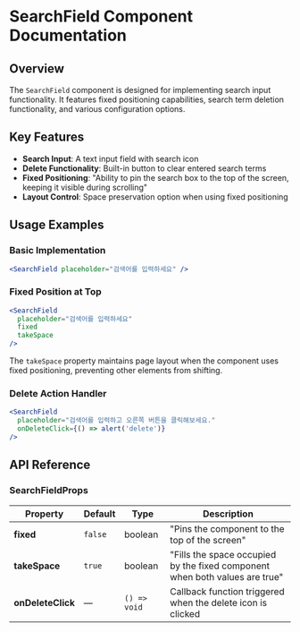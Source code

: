 # SearchField Component Documentation

## Overview

The `SearchField` component is designed for implementing search input functionality. It features fixed positioning capabilities, search term deletion functionality, and various configuration options.

## Key Features

- **Search Input**: A text input field with search icon
- **Delete Functionality**: Built-in button to clear entered search terms
- **Fixed Positioning**: "Ability to pin the search box to the top of the screen, keeping it visible during scrolling"
- **Layout Control**: Space preservation option when using fixed positioning

## Usage Examples

### Basic Implementation

```jsx
<SearchField placeholder="검색어를 입력하세요" />
```

### Fixed Position at Top

```jsx
<SearchField
  placeholder="검색어를 입력하세요"
  fixed
  takeSpace
/>
```

The `takeSpace` property maintains page layout when the component uses fixed positioning, preventing other elements from shifting.

### Delete Action Handler

```jsx
<SearchField
  placeholder="검색어를 입력하고 오른쪽 버튼을 클릭해보세요."
  onDeleteClick={() => alert('delete')}
/>
```

## API Reference

### SearchFieldProps

| Property | Default | Type | Description |
|----------|---------|------|-------------|
| **fixed** | `false` | boolean | "Pins the component to the top of the screen" |
| **takeSpace** | `true` | boolean | "Fills the space occupied by the fixed component when both values are true" |
| **onDeleteClick** | — | `() => void` | Callback function triggered when the delete icon is clicked |
